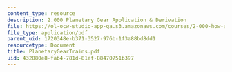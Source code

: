 ```yaml
---
content_type: resource
description: 2.000 Planetary Gear Application & Derivation
file: https://ol-ocw-studio-app-qa.s3.amazonaws.com/courses/2-000-how-and-why-machines-work-spring-2002/432880e8fab4781d81ef88470751b397_PlanetaryGearTrains.pdf
file_type: application/pdf
parent_uid: 1720348e-b371-3527-976b-1f3a88bd8dd1
resourcetype: Document
title: PlanetaryGearTrains.pdf
uid: 432880e8-fab4-781d-81ef-88470751b397
---
```

